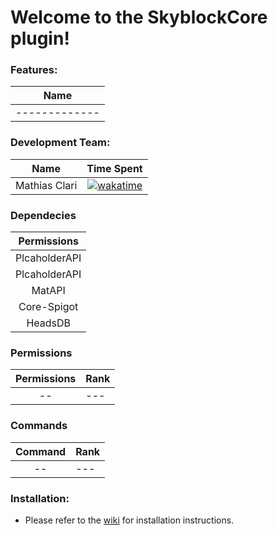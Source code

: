 # Welcome to the SkyblockCore plugin!

### Features:
| Name        |
| ------------- |
| ------------- |


### Development Team:
| Name        | Time Spent  |
| ------------- |:-------------:|
| Mathias Clari | [![wakatime](https://wakatime.com/badge/user/190d7e17-9dae-4f59-a20c-4d8593b186db/project/f6d100d4-ed50-4445-b9d4-f94da2e668c9.svg)](https://wakatime.com/badge/user/190d7e17-9dae-4f59-a20c-4d8593b186db/project/f6d100d4-ed50-4445-b9d4-f94da2e668c9) |

### Dependecies
 | Permissions  |
|:-------------:|
| PlcaholderAPI |
| PlcaholderAPI |
| MatAPI |
| Core-Spigot |
| HeadsDB |

### Permissions 

 | Permissions  | Rank |
|:-------------:|-------------|
| -- | --- |


### Commands
 | Command  | Rank |
|:-------------:|-------------|
| -- | --- |

### Installation:
- Please refer to the [wiki](https://github.com/possiest/SkyblockCore/wiki) for installation instructions.

